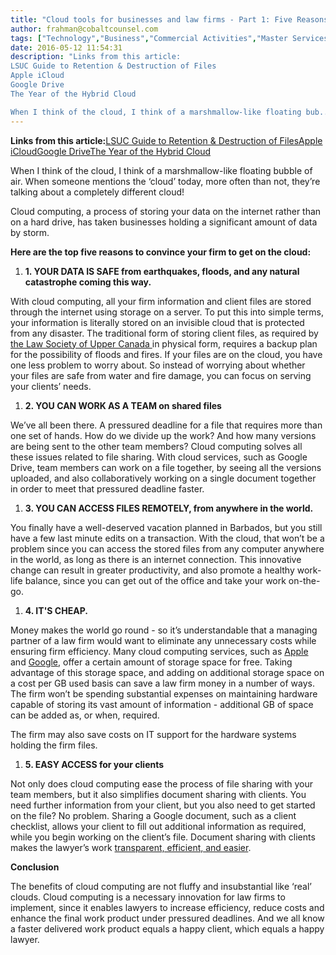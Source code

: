 ```yaml
---
title: "Cloud tools for businesses and law firms - Part 1: Five Reasons Lawyers Need Cloud Computing"
author: frahman@cobaltcounsel.com
tags: ["Technology","Business","Commercial Activities","Master Services Agreement","Cloud Computing","frahman"]
date: 2016-05-12 11:54:31
description: "Links from this article:
LSUC Guide to Retention & Destruction of Files
Apple iCloud
Google Drive
The Year of the Hybrid Cloud

When I think of the cloud, I think of a marshmallow-like floating bub..."
---
```


**Links from this article:**[LSUC Guide to Retention & Destruction of Files](http://lsuc.on.ca/with.aspx?id=2147499150)[Apple iCloud](http://www.apple.com/ca/icloud/)[Google Drive](https://www.google.ca/drive/)[The Year of the Hybrid Cloud](http://www.slaw.ca/2016/01/10/the-year-of-the-hybrid-cloud/)

When I think of the cloud, I think of a marshmallow-like floating bubble of air. When someone mentions the ‘cloud’ today, more often than not, they’re talking about a completely different cloud!

Cloud computing, a process of storing your data on the internet rather than on a hard drive, has taken businesses holding a significant amount of data by storm.

**Here are the top five reasons to convince your firm to get on the cloud:**

 

1. **1. YOUR DATA IS SAFE from earthquakes, floods, and any natural catastrophe coming this way.**

With cloud computing, all your firm information and client files are stored through the internet using storage on a server. To put this into simple terms, your information is literally stored on an invisible cloud that is protected from any disaster. The traditional form of storing client files, as required by [the Law Society of Upper Canada ](http://lsuc.on.ca/with.aspx?id=2147499150) in physical form, requires a backup plan for the possibility of floods and fires. If your files are on the cloud, you have one less problem to worry about. So instead of worrying about whether your files are safe from water and fire damage, you can focus on serving your clients’ needs.

 

1. **2. YOU CAN WORK AS A TEAM on shared files**

We’ve all been there. A pressured deadline for a file that requires more than one set of hands. How do we divide up the work? And how many versions are being sent to the other team members? Cloud computing solves all these issues related to file sharing. With cloud services, such as Google Drive, team members can work on a file together, by seeing all the versions uploaded, and also collaboratively working on a single document together in order to meet that pressured deadline faster.

 

1. **3. YOU CAN ACCESS FILES REMOTELY, from anywhere in the world.**

You finally have a well-deserved vacation planned in Barbados, but you still have a few last minute edits on a transaction. With the cloud, that won’t be a problem since you can access the stored files from any computer anywhere in the world, as long as there is an internet connection. This innovative change can result in greater productivity, and also promote a healthy work-life balance, since you can get out of the office and take your work on-the-go.

 

 

1. **4. IT'S CHEAP.**

Money makes the world go round - so it’s understandable that a managing partner of a law firm would want to eliminate any unnecessary costs while ensuring firm efficiency. Many cloud computing services, such as [Apple](http://www.apple.com/ca/icloud/) and [Google](https://www.google.ca/drive/), offer a certain amount of storage space for free. Taking advantage of this storage space, and adding on additional storage space on a cost per GB used basis can save a law firm money in a number of ways. The firm won’t be spending substantial expenses on maintaining hardware capable of storing its vast amount of information - additional GB of space can be added as, or when, required.

The firm may also save costs on IT support for the hardware systems holding the firm files.

 

1. **5. EASY ACCESS for your clients**

Not only does cloud computing ease the process of file sharing with your team members, but it also simplifies document sharing with clients. You need further information from your client, but you also need to get started on the file? No problem. Sharing a Google document, such as a client checklist, allows your client to fill out additional information as required, while you begin working on the client’s file. Document sharing with clients makes the lawyer’s work [transparent, efficient, and easier](http://www.slaw.ca/2016/01/10/the-year-of-the-hybrid-cloud/).

 

**Conclusion**

The benefits of cloud computing are not fluffy and insubstantial like ‘real’ clouds. Cloud computing is a necessary innovation for law firms to implement, since it enables lawyers to increase efficiency, reduce costs and enhance the final work product under pressured deadlines. And we all know a faster delivered work product equals a happy client, which equals a happy lawyer.
